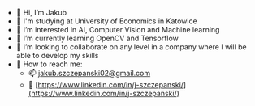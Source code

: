 
- 👋 Hi, I’m Jakub
- 📖 I'm studying at University of Economics in Katowice
- 👀 I’m interested in AI, Computer Vision and Machine learning
- 🌱 I’m currently learning OpenCV and Tensorflow
- 💞️ I’m looking to collaborate on any level in a company where I will be able to develop my skills
- 💬 How to reach me:
  - 📫 jakub.szczepanski02@gmail.com
  - 🏢 [https://www.linkedin.com/in/j-szczepanski/](https://www.linkedin.com/in/j-szczepanski/)

<!---
Szczepanoo/Szczepanoo is a ✨ special ✨ repository because its `README.md` (this file) appears on your GitHub profile.
You can click the Preview link to take a look at your changes.
--->
